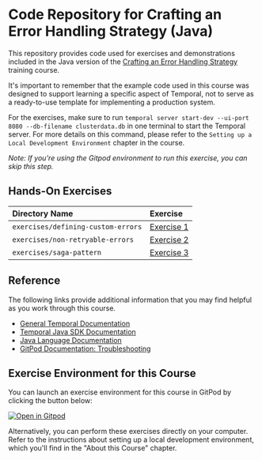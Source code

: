# Code Repository for Crafting an Error Handling Strategy (Java)

This repository provides code used for exercises and demonstrations
included in the Java version of the [Crafting an Error Handling Strategy](https://learn.temporal.io/courses/crafting-error-strategy)
training course.

It's important to remember that the example code used in this course was designed 
to support learning a specific aspect of Temporal, not to serve as a ready-to-use 
template for implementing a production system.

For the exercises, make sure to run `temporal server start-dev --ui-port 8080 --db-filename clusterdata.db` 
in one terminal to start the Temporal server. For more details on this command,
please refer to the `Setting up a Local Development Environment` chapter in the
course. 

*Note: If you're using the Gitpod environment to run this exercise, you can skip this step.*

## Hands-On Exercises

| Directory Name                        | Exercise                                                    |
| :------------------------------------ | :---------------------------------------------------------- |
| `exercises/defining-custom-errors`  | [Exercise 1](exercises/defining-custom-errors/README.md)  |
| `exercises/non-retryable-errors`    | [Exercise 2](exercises/non-retryable-errorsREADME.md)    |
| `exercises/saga-pattern`        | [Exercise 3](exercises/saga-pattern/README.md)        |

## Reference

The following links provide additional information that you may find helpful as
you work through this course.

- [General Temporal Documentation](https://docs.temporal.io/)
- [Temporal Java SDK Documentation](https://www.javadoc.io/doc/io.temporal/temporal-sdk/latest/index.html)
- [Java Language Documentation](https://docs.oracle.com/en/java/)
- [GitPod Documentation: Troubleshooting](https://www.gitpod.io/docs/troubleshooting)

## Exercise Environment for this Course

You can launch an exercise environment for this course in GitPod by clicking the
button below:

[![Open in Gitpod](https://gitpod.io/button/open-in-gitpod.svg)](https://gitpod.io/#https://github.com/temporalio/edu-errors-java-code)

Alternatively, you can perform these exercises directly on your computer. Refer 
to the instructions about setting up a local development environment, which you'll 
find in the "About this Course" chapter.
